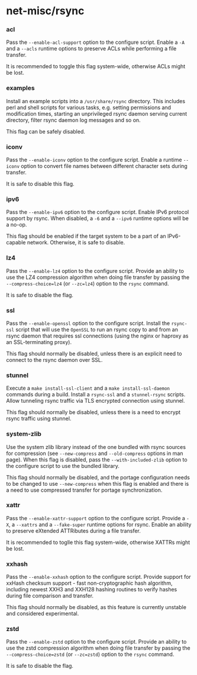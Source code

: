 # net-misc/rsync

### acl
Pass the `--enable-acl-support` option to the configure script. Enable a `-A` and a `--acls` runtime options to preserve ACLs while performing a file transfer.

It is recommended to toggle this flag system-wide, otherwise ACLs might be lost.

### examples
Install an example scripts into a `/usr/share/rsync` directory. This includes perl and shell scripts for various tasks, e.g. setting permissions and modification times, starting an unprivileged rsync daemon serving current directory, filter rsync daemon log messages and so on.

This flag can be safely disabled.

### iconv
Pass the `--enable-iconv` option to the configure script. Enable a runtime `--iconv` option to convert file names between different character sets during transfer.

It is safe to disable this flag.

### ipv6
Pass the `--enable-ipv6` option to the configure script. Enable IPv6 protocol support by rsync. When disabled, a `-6` and a `--ipv6` runtime options will be a no-op.

This flag should be enabled if the target system to be a part of an IPv6-capable network. Otherwise, it is safe to disable.

### lz4
Pass the `--enable-lz4` option to the configure script. Provide an ability to use the LZ4 compression algorithm when doing file transfer by passing the `--compress-choice=lz4` (or `--zc=lz4`) option to the `rsync` command.

It is safe to disable the flag.

### ssl
Pass the `--enable-openssl` option to the configure script. Install the `rsync-ssl` script that will use the `OpenSSL` to run an rsync copy to and from an rsync daemon that requires ssl connections (using the nginx or haproxy as an SSL-terminating proxy).

This flag should normally be disabled, unless there is an explicit need to connect to the rsync daemon over SSL.

### stunnel
Execute a `make install-ssl-client` and a `make install-ssl-daemon` commands during a build. Install a `rsync-ssl` and a `stunnel-rsync` scripts. Allow tunneling rsync traffic via TLS encrypted connection using stunnel.

This flag should normally be disabled, unless there is a need to encrypt rsync traffic using stunnel.

### system-zlib
Use the system zlib library instead of the one bundled with rsync sources for compression (see `--new-compress` and `--old-compress` options in man page). When this flag is disabled, pass the `--with-included-zlib` option to the configure script to use the bundled library.

This flag should normally be disabled, and the portage configuration needs to be changed to use `--new-compress` when this flag is enabled and there is a need to use compressed transfer for portage synchronization.

### xattr
Pass the `--enable-xattr-support` option to the configure script. Provide a `-X`, a `--xattrs` and a `--fake-super` runtime options for rsync. Enable an ability to preserve eXtended ATTRibutes during a file transfer.

It is recommended to toglle this flag system-wide, otherwise XATTRs might be lost.

### xxhash
Pass the `--enable-xxhash` option to the configure script. Provide support for xxHash checksum support - fast non-cryptographic hash algorithm, including newest XXH3 and XXH128 hashing routines to verify hashes during file comparison and transfer.

This flag should normally be disabled, as this feature is currently unstable and considered experimental.

### zstd
Pass the `--enable-zstd` option to the configure script. Provide an ability to use the zstd compression algorithm when doing file transfer by passing the `--compress-choice=zstd` (or `--zc=zstd`) option to the `rsync` command.

It is safe to disable the flag.
